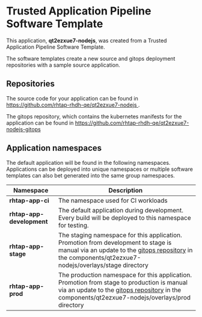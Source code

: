 # Trusted Application Pipeline Software Template

This application, **qt2ezxue7-nodejs**, was created from a Trusted Application Pipeline Software Template.

The software templates create a new source and gitops deployment repositories with a sample source application. 

## Repositories

The source code for your application can be found in [https://github.com/rhtap-rhdh-qe/qt2ezxue7-nodejs ](https://github.com/rhtap-rhdh-qe/qt2ezxue7-nodejs ).
 
The gitops repository, which contains the kubernetes manifests for the application can be found in 
[https://github.com/rhtap-rhdh-qe/qt2ezxue7-nodejs-gitops ](https://github.com/rhtap-rhdh-qe/qt2ezxue7-nodejs-gitops ) 

## Application namespaces 

The default application will be found in the following namespaces. Applications can be deployed into unique namespaces or multiple software templates can also bet generated into the same group namespaces.  

|  Namespace   |  Description   |  
| -------- | -------- |
| **rhtap-app-ci** | The namespace used for CI workloads |
| **rhtap-app-development** | The default application during development. Every build will be deployed to this namespace for testing. |
| **rhtap-app-stage** | The staging namespace for this application. Promotion from development to stage is manual via an update to the [gitops repository](https://github.com/rhtap-rhdh-qe/qt2ezxue7-nodejs-gitops ) in the components/qt2ezxue7-nodejs/overlays/stage directory |
| **rhtap-app-prod** | The production namespace for this application. Promotion from stage to production is manual via an update to the [gitops repository](https://github.com/rhtap-rhdh-qe/qt2ezxue7-nodejs-gitops ) in the components/qt2ezxue7-nodejs/overlays/prod directory |